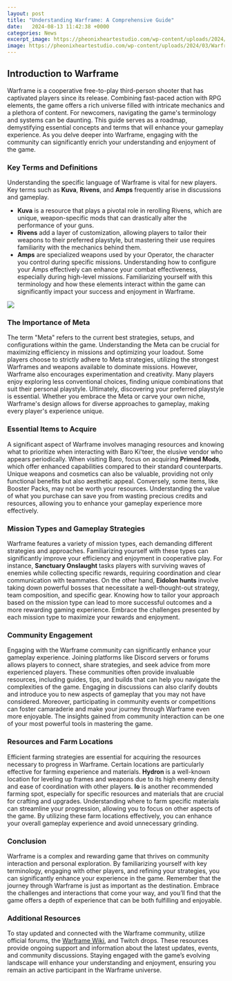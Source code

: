 ```yaml
---
layout: post
title: "Understanding Warframe: A Comprehensive Guide"
date:   2024-08-13 11:42:38 +0000
categories: News
excerpt_image: https://pheonixheartestudio.com/wp-content/uploads/2024/03/Warframe-story-explained.jpg
image: https://pheonixheartestudio.com/wp-content/uploads/2024/03/Warframe-story-explained.jpg
---
```


## Introduction to Warframe
Warframe is a cooperative free-to-play third-person shooter that has captivated players since its release. Combining fast-paced action with RPG elements, the game offers a rich universe filled with intricate mechanics and a plethora of content. For newcomers, navigating the game's terminology and systems can be daunting. This guide serves as a roadmap, demystifying essential concepts and terms that will enhance your gameplay experience. As you delve deeper into Warframe, engaging with the community can significantly enrich your understanding and enjoyment of the game.
### Key Terms and Definitions
Understanding the specific language of Warframe is vital for new players. Key terms such as **Kuva**, **Rivens**, and **Amps** frequently arise in discussions and gameplay. 
- **Kuva** is a resource that plays a pivotal role in rerolling Rivens, which are unique, weapon-specific mods that can drastically alter the performance of your guns. 
- **Rivens** add a layer of customization, allowing players to tailor their weapons to their preferred playstyle, but mastering their use requires familiarity with the mechanics behind them.
- **Amps** are specialized weapons used by your Operator, the character you control during specific missions. Understanding how to configure your Amps effectively can enhance your combat effectiveness, especially during high-level missions.
Familiarizing yourself with this terminology and how these elements interact within the game can significantly impact your success and enjoyment in Warframe.

![](https://pheonixheartestudio.com/wp-content/uploads/2024/03/Warframe-story-explained.jpg)
### The Importance of Meta
The term "Meta" refers to the current best strategies, setups, and configurations within the game. Understanding the Meta can be crucial for maximizing efficiency in missions and optimizing your loadout. 
Some players choose to strictly adhere to Meta strategies, utilizing the strongest Warframes and weapons available to dominate missions. However, Warframe also encourages experimentation and creativity. Many players enjoy exploring less conventional choices, finding unique combinations that suit their personal playstyle. 
Ultimately, discovering your preferred playstyle is essential. Whether you embrace the Meta or carve your own niche, Warframe's design allows for diverse approaches to gameplay, making every player's experience unique. 
### Essential Items to Acquire
A significant aspect of Warframe involves managing resources and knowing what to prioritize when interacting with Baro Ki'teer, the elusive vendor who appears periodically. 
When visiting Baro, focus on acquiring **Primed Mods**, which offer enhanced capabilities compared to their standard counterparts. Unique weapons and cosmetics can also be valuable, providing not only functional benefits but also aesthetic appeal. 
Conversely, some items, like Booster Packs, may not be worth your resources. Understanding the value of what you purchase can save you from wasting precious credits and resources, allowing you to enhance your gameplay experience more effectively.
### Mission Types and Gameplay Strategies
Warframe features a variety of mission types, each demanding different strategies and approaches. Familiarizing yourself with these types can significantly improve your efficiency and enjoyment in cooperative play.
For instance, **Sanctuary Onslaught** tasks players with surviving waves of enemies while collecting specific rewards, requiring coordination and clear communication with teammates. On the other hand, **Eidolon hunts** involve taking down powerful bosses that necessitate a well-thought-out strategy, team composition, and specific gear.
Knowing how to tailor your approach based on the mission type can lead to more successful outcomes and a more rewarding gaming experience. Embrace the challenges presented by each mission type to maximize your rewards and enjoyment.
### Community Engagement
Engaging with the Warframe community can significantly enhance your gameplay experience. Joining platforms like Discord servers or forums allows players to connect, share strategies, and seek advice from more experienced players. 
These communities often provide invaluable resources, including guides, tips, and builds that can help you navigate the complexities of the game. Engaging in discussions can also clarify doubts and introduce you to new aspects of gameplay that you may not have considered.
Moreover, participating in community events or competitions can foster camaraderie and make your journey through Warframe even more enjoyable. The insights gained from community interaction can be one of your most powerful tools in mastering the game.
### Resources and Farm Locations
Efficient farming strategies are essential for acquiring the resources necessary to progress in Warframe. Certain locations are particularly effective for farming experience and materials. 
**Hydron** is a well-known location for leveling up frames and weapons due to its high enemy density and ease of coordination with other players. **Io** is another recommended farming spot, especially for specific resources and materials that are crucial for crafting and upgrades.
Understanding where to farm specific materials can streamline your progression, allowing you to focus on other aspects of the game. By utilizing these farm locations effectively, you can enhance your overall gameplay experience and avoid unnecessary grinding.
### Conclusion
Warframe is a complex and rewarding game that thrives on community interaction and personal exploration. By familiarizing yourself with key terminology, engaging with other players, and refining your strategies, you can significantly enhance your experience in the game. 
Remember that the journey through Warframe is just as important as the destination. Embrace the challenges and interactions that come your way, and you’ll find that the game offers a depth of experience that can be both fulfilling and enjoyable.
### Additional Resources
To stay updated and connected with the Warframe community, utilize official forums, the [Warframe Wiki](https://warframe.fandom.com/wiki/WARFRAME_Wiki), and Twitch drops. These resources provide ongoing support and information about the latest updates, events, and community discussions. Staying engaged with the game’s evolving landscape will enhance your understanding and enjoyment, ensuring you remain an active participant in the Warframe universe.